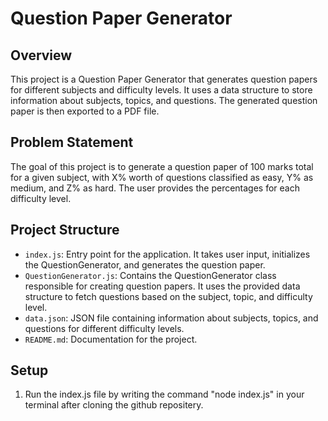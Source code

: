 # Question Paper Generator

## Overview

This project is a Question Paper Generator that generates question papers for different subjects and difficulty levels. It uses a data structure to store information about subjects, topics, and questions. The generated question paper is then exported to a PDF file.

## Problem Statement

The goal of this project is to generate a question paper of 100 marks total for a given subject, with X% worth of questions classified as easy, Y% as medium, and Z% as hard. The user provides the percentages for each difficulty level.

## Project Structure

- `index.js`: Entry point for the application. It takes user input, initializes the QuestionGenerator, and generates the question paper.
- `QuestionGenerator.js`: Contains the QuestionGenerator class responsible for creating question papers. It uses the provided data structure to fetch questions based on the subject, topic, and difficulty level.
- `data.json`: JSON file containing information about subjects, topics, and questions for different difficulty levels.
- `README.md`: Documentation for the project.

## Setup

1. Run the index.js file by writing the command "node index.js" in your terminal after cloning the github repositery.
